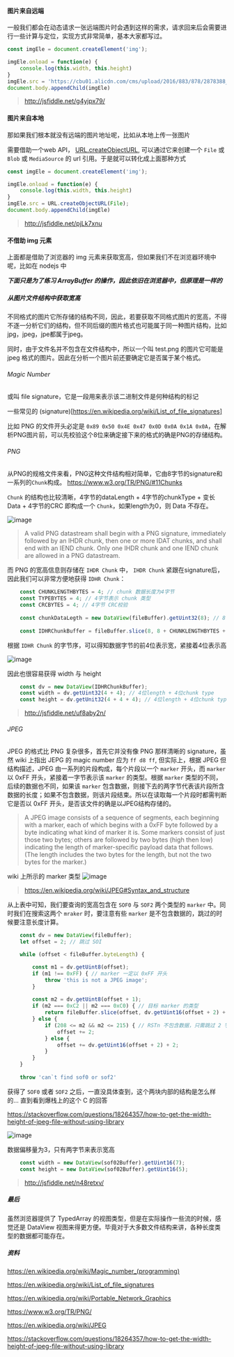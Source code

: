 
#### 图片来自远端

一般我们都会在动态请求一张远端图片时会遇到这样的需求，请求回来后会需要进行一些计算与定位，实现方式非常简单，基本大家都写过。

```javascript
const imgEle = document.createElement('img');

imgEle.onload = function(e) {
    console.log(this.width, this.height)
}
imgEle.src = 'https://cbu01.alicdn.com/cms/upload/2016/883/878/2878388_1073447813.png';
document.body.appendChild(imgEle)
```
> http://jsfiddle.net/g4yjpx79/

#### 图片来自本地

那如果我们根本就没有远端的图片地址呢，比如从本地上传一张图片

需要借助一个web API， [URL.createObjectURL](https://developer.mozilla.org/en-US/docs/Web/API/URL/createObjectURL), 可以通过它来创建一个 `File` 或 `Blob` 或 `MediaSource` 的 url 引用。于是就可以转化成上面那种方式

```javascript
const imgEle = document.createElement('img');

imgEle.onload = function(e) {
    console.log(this.width, this.height)
}
imgEle.src = URL.createObjectURL(File);
document.body.appendChild(imgEle)
```
> http://jsfiddle.net/pjLk7xnu

#### 不借助 img 元素
上面都是借助了浏览器的 img 元素来获取宽高，但如果我们不在浏览器环境中呢，比如在 nodejs 中

***下面只是为了练习 ArrayBuffer 的操作，因此依旧在浏览器中，但原理是一样的***

##### 从图片文件结构中获取宽高

不同格式的图片它所存储的结构不同，因此，若要获取不同格式图片的宽高，不得不逐一分析它们的结构，但不同后缀的图片格式也可能属于同一种图片结构，比如jpg，jpeg，jpe都属于jpeg。

同时，由于文件名并不包含在文件结构中，所以一个叫 test.png 的图片它可能是 jpeg 格式的图片。因此在分析一个图片前还要确定它是否属于某个格式。

###### Magic Number
或叫 file signature，它是一段用来表示该二进制文件是何种结构的标记

一些常见的 (signature)[https://en.wikipedia.org/wiki/List_of_file_signatures]

比如 PNG 的文件开头必定是 `0x89 0x50 0x4E 0x47 0x0D 0x0A 0x1A 0x0A`，在解析PNG图片前，可以先校验这个8位来确定接下来的格式的确是PNG的存储结构。

###### PNG

从PNG的规格文件来看，PNG这种文件结构相对简单，它由8字节的signature和一系列的`Chunk`构成。 https://www.w3.org/TR/PNG/#11Chunks

`Chunk` 的结构也比较清晰，4字节的dataLength + 4字节的chunkType + 变长Data + 4字节的CRC 即构成一个 `Chunk`，如果length为0，则 Data 不存在。

![image](https://user-images.githubusercontent.com/2213424/42680863-c943ab82-86b8-11e8-9663-dafdba5bac13.png)

> A valid PNG datastream shall begin with a PNG signature, immediately followed by an IHDR chunk, then one or more IDAT chunks, and shall end with an IEND chunk. Only one IHDR chunk and one IEND chunk are allowed in a PNG datastream.

而 PNG 的宽高信息则存储在 `IHDR Chunk` 中， `IHDR Chunk` 紧跟在signature后，因此我们可以非常方便地获得 `IDHR Chunk`：
```javascript
    const CHUNKLENGTHBYTES = 4; // chunk 数据长度为4字节
    const TYPEBYTES = 4; // 4字节表示 chunk 类型
    const CRCBYTES = 4; // 4字节 CRC校验
    
    const chunkDataLegth = new DataView(fileBuffer).getUint32(8); // 8 为8位signature偏移
    
    const IDHRChunkBuffer = fileBuffer.slice(8, 8 + CHUNKLENGTHBYTES + TYPEBYTES + chunkDataLegth + CRCBYTES); // 8 为8位signature偏移
```

根据 `IDHR Chunk` 的字节序，可以得知数据字节的前4位表示宽，紧接着4位表示高

![image](https://user-images.githubusercontent.com/2213424/42755259-04586b18-892a-11e8-9efc-fefd1fc5fd05.png)

因此也很容易获得 width 与 height

```javascript
    const dv = new DataView(IDHRChunkBuffer);
    const width = dv.getUint32(4 + 4); // 4位length + 4位chunk type
    const height = dv.getUnit32(4 + 4 + 4); // 4位length + 4位chunk type + 4位width
```
> http://jsfiddle.net/uf8aby2n/


###### JPEG

JPEG 的格式比 PNG 复杂很多，首先它并没有像 PNG 那样清晰的 signature，虽然 wiki 上指出 JEPG 的 magic number 应为 `ff d8 ff`, 但实际上，根据 JPEG 但结构描述，JPEG 由一系列的片段构成，每个片段以一个 `marker` 开头，而 `marker` 以 0xFF 开头，紧接着一字节表示该 `marker` 的类型。根据 `marker` 类型的不同，后续的数据也不同，如果该 `marker` 包含数据，则接下去的两字节代表该片段所含数据的长度；如果不包含数据，则该片段结束。所以在读取每一个片段时都需判断它是否以 0xFF 开头，是否该文件的确是以JPEG结构存储的。

> A JPEG image consists of a sequence of segments, each beginning with a marker, each of which begins with a 0xFF byte followed by a byte indicating what kind of marker it is. Some markers consist of just those two bytes; others are followed by two bytes (high then low) indicating the length of marker-specific payload data that follows. (The length includes the two bytes for the length, but not the two bytes for the marker.)

wiki 上所示的 marker 类型 
![image](https://user-images.githubusercontent.com/2213424/42756605-76bdb50a-892f-11e8-9f71-081bd2c0d12a.png)

> https://en.wikipedia.org/wiki/JPEG#Syntax_and_structure

从上表中可知，我们要查询的宽高包含在 `SOF0` 与 `SOF2` 两个类型的 `marker` 中。同时我们在搜索这两个 `mraker` 时，要注意有些 `marker` 是不包含数据的，跳过的时候要注意长度计算。

```javascript
    const dv = new DataView(fileBuffer);
    let offset = 2; // 跳过 SOI

    while (offset < fileBuffer.byteLength) {

        const m1 = dv.getUint8(offset);
        if (m1 !== 0xFF) { // marker 一定以 0xFF 开头
            throw 'this is not a JPEG image';
        }
        
        const m2 = dv.getUint8(offset + 1);
        if (m2 === 0xC2 || m2 === 0xC0) { // 目标 marker 的类型
            return fileBuffer.slice(offset, dv.getUint16(offset + 2) + offset + 2);
        } else {
            if (208 <= m2 && m2 <= 215) { // RSTn 不包含数据，只需跳过 2 字节
                offset += 2;
            } else {
                offset += dv.getUint16(offset + 2) + 2;
            }
        }
    }
    
    throw 'can`t find sof0 or sof2'
```

获得了 `SOF0` 或者 `SOF2` 之后，一直没具体查到，这个两块内部的结构是怎么样的... 直到看到爆栈上的这个 C 的回答

https://stackoverflow.com/questions/18264357/how-to-get-the-width-height-of-jpeg-file-without-using-library

![image](https://user-images.githubusercontent.com/2213424/42757314-248be650-8932-11e8-8242-6a52b76162f7.png)

数据偏移量为3，只有两字节来表示宽高

```javascript
    const width = new DataView(sof02Buffer).getUint16(7);
    const height = new DataView(sof02Buffer).getUint16(5);
```

> http://jsfiddle.net/n48retxv/


##### 最后
虽然浏览器提供了 TypedArray 的视图类型，但是在实际操作一些流的时候，感觉还是 DataView 视图来得更方便。毕竟对于大多数文件结构来讲，各种长度类型的数据都可能存在。

##### 资料

https://en.wikipedia.org/wiki/Magic_number_(programming)

https://en.wikipedia.org/wiki/List_of_file_signatures

https://en.wikipedia.org/wiki/Portable_Network_Graphics

https://www.w3.org/TR/PNG/

https://en.wikipedia.org/wiki/JPEG

https://stackoverflow.com/questions/18264357/how-to-get-the-width-height-of-jpeg-file-without-using-library





